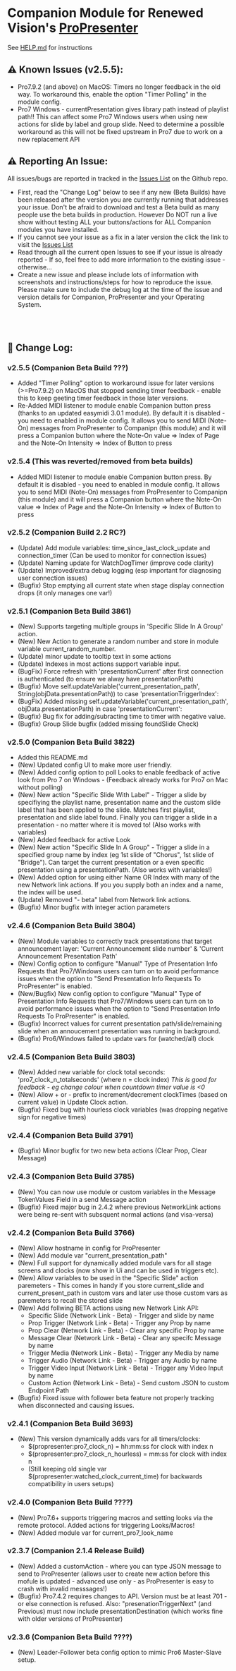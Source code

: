 # Companion Module for Renewed Vision's [ProPresenter](https://renewedvision.com/propresenter/)

See [HELP.md](https://github.com/greyshirtguy/companion-module-renewedvision-propresenter/blob/master/HELP.md) for instructions

## ⚠️ Known Issues (v2.5.5):
- Pro7.9.2 (and above) on MacOS: Timers no longer feedback in the old way.  To workaround this, enable the option "Timer Polling" in the module config.
- Pro7 Windows - currentPresentation gives library path instead of playlist path!! This can affect some Pro7 Windows users when using new actions for slide by label and group slide. Need to determine a possible workaround as this will not be fixed upstream in Pro7 due to work on a new replacement API

## ⚠️ Reporting An Issue:
All issues/bugs are reported in tracked in the [Issues List](https://github.com/bitfocus/companion-module-renewedvision-propresenter/issues) on the Github repo.
- First, read the "Change Log" below to see if any new (Beta Builds) have been released after the version you are currently running that addresses your issue. Don't be afraid to download and test a Beta build as many people use the beta builds in production. However Do NOT run a live show without testing ALL your buttons/actions for ALL Companion modules you have installed.
- If you cannot see your issue as a fix in a later version the click the link to visit the [Issues List](https://github.com/bitfocus/companion-module-renewedvision-propresenter/issues)
- Read through all the current open Issues to see if your issue is already reported - If so, feel free to add more information to the existing issue - otherwise...
- Create a new issue and please include lots of information with screenshots and instructions/steps for how to reproduce the issue.
Please make sure to include the debug log at the time of the issue and version details for Companion, ProPresenter and your Operating System.

<br><br>

## 📝 Change Log:
### v2.5.5 (Companion Beta Build ???)
- Added "Timer Polling" option to workaround issue for later versions (>=Pro7.9.2) on MacOS that stopped sending timer feedback - enable this to keep geeting timer feedback in those later versions.
- Re-Added MIDI listener to module enable Companion button press (thanks to an updated easymidi 3.0.1 module).
By default it is disabled - you need to enabled in module config.
It allows you to send MIDI (Note-On) messages from ProPresenter to Companipn (this module) and it will press a Companion button where the Note-On value => Index of Page and the Note-On Intensity => Index of Button to press

### v2.5.4 (This was reverted/removed from beta builds)
- Added MIDI listener to module enable Companion button press.
By default it is disabled - you need to enabled in module config.
It allows you to send MIDI (Note-On) messages from ProPresenter to Companipn (this module) and it will press a Companion button where the Note-On value => Index of Page and the Note-On Intensity => Index of Button to press

### v2.5.2 (Companion Build 2.2 RC?)
- (Update) Add module variables: time_since_last_clock_update and connection_timer (Can be used to monitor for connection issues)
- (Update) Naming update for WatchDogTimer (improve code clarity)
- (Update) Improved/extra debug logging (esp important for diagnosing user connection issues)
- (Bugfix) Stop emptying all current state when stage display connection drops (it only manages one var!)

### v2.5.1 (Companion Beta Build 3861)
- (New) Supports targeting multiple groups in 'Specific Slide In A Group' action.
- (New) New Action to generate a random number and store in module variable current_random_number.
- (Update) minor update to tooltip text in some actions
- (Update) Indexes in most actions support variable input.
- (BugFix) Force refresh with 'presentationCurrent' after first connection is authenticated (to ensure we alway have presentationPath)
- (Bugfix) Move self.updateVariable('current_presentation_path', String(objData.presentationPath)) to case 'presentationTriggerIndex':
- (BugFix) Added missing self.updateVariable('current_presentation_path', objData.presentationPath) in case 'presentationCurrent':
- (Bugfix) Bug fix for adding/subracting time to timer with negative value.
- (Bugfix) Group Slide bugfix (added missing foundSlide Check)

### v2.5.0 (Companion Beta Build 3822)
- Added this README.md
- (New) Updated config UI to make more user friendly.
- (New) Added config option to poll Looks to enable feedback of active look from Pro 7 on Windows - (Feedback already works for Pro7 on Mac without polling)
- (New) New action "Specific Slide With Label" - Trigger a slide by specifiying the playlist name, presentation name and the custom slide label that has been applied to the slide. Matches first playlist, presentation and slide label found. Finally you can trigger a slide in a presentation - no matter where it is moved to! (Also works with variables)
- (New) Added feedback for active Look
- (New) New action "Specific Slide In A Group" - Trigger a slide in a specified group name by index (eg 1st slide of "Chorus", 1st slide of "Bridge"). Can target the current presentation or a even specific presentation using a presentationPath. (Also works with variables!)
- (New) Added option for using either Name OR Index with many of the new Network link actions. If you you supply both an index and a name, the index will be used.
- (Update) Removed "- beta" label from Network link actions.
- (Bugfix) Minor bugfix with integer action parameters


### v2.4.6 (Companion Beta Build 3804)
- (New) Module variables to correctly track presentations that target announcement layer: 'Current Announcement slide number' & 'Current Announcement Presentation Path'
- (New) Config option to configure "Manual" Type of Presentation Info Requests that Pro7/Windows users can turn on to avoid performance issues when the option to "Send Presentation Info Requests To ProPresenter" is enabled.
- (New/Bugfix) New config option to configure "Manual" Type of Presentation Info Requests that Pro7/Windows users can turn on to avoid performance issues when the option to "Send Presentation Info Requests To ProPresenter" is enabled.
- (Bugfix) Incorrect values for current presentation path/slide/remaining slide when an annoucement presentation was running in background.
- (Bugfix) Pro6/Windows failed to update vars for (watched/all) clock

### v2.4.5 (Companion Beta Build 3803)
- (New) Added new variable for clock total seconds: 'pro7_clock_n_totalseconds' (where n = clock index) _This is good for feedback - eg change colour when countdown timer value is <0_
- (New) Allow + or - prefix to increment/decrement clockTimes (based on current value) in Update Clock action.
- (Bugfix) Fixed bug with hourless clock variables (was dropping negative sign for negative times)

### v2.4.4 (Companion Beta Build 3791)
- (Bugfix) Minor bugfix for two new beta actions (Clear Prop, Clear Message)

### v2.4.3 (Companion Beta Build 3785)
- (New) You can now use module or custom variables in the Message TokenValues Field in a send Message action
- (Bugfix) Fixed major bug in 2.4.2 where previous NetworkLink actions were being re-sent with subsquent normal actions (and visa-versa)

### v2.4.2 (Companion Beta Build 3766)
- (New) Allow hostname in config for ProPresenter
- (New) Add module var "current_presentation_path"
- (New) Full support for dynamically added module vars for all stage screens and clocks (now show in Ui and can be used in triggers etc).
- (New) Allow variables to be used in the "Specific Slide" action paremeters - This comes in handy if you store current_slide and current_present_path in custom vars and later use those custom vars as paremeters to recall the stored slide
- (New) Add follwing BETA actions using new Network Link API: 
    - Specific Slide (Network Link - Beta) - Trigger and slide by name
    - Prop Trigger (Network Link - Beta) - Trigger any Prop by name
    - Prop Clear (Network Link - Beta) - Clear any specific Prop by name
    - Message Clear (Network Link - Beta) - Clear any specifc Message by name
    - Trigger Media (Network Link - Beta) - Trigger any Media by name
    - Trigger Audio (Network Link - Beta) - Trigger any Audio by name
    - Trigger Video Input (Network Link - Beta) - Trigger any Video Input by name
    - Custom Action (Network Link - Beta) - Send custom JSON to custom Endpoint Path
- (Bugfix) Fixed issue with follower beta feature not properly tracking when disconnected and causing issues.

### v2.4.1 (Companion Beta Build 3693)
- (New) This version dynamically adds vars for all timers/clocks:
    - $(propresenter:pro7_clock_n) = hh:mm:ss for clock with index n
    - $(propresenter:pro7_clock_n_hourless) = mm:ss for clock with index n
    - (Still keeping old single var $(propresenter:watched_clock_current_time) for backwards compatibility in users setups)

### v2.4.0 (Companion Beta Build ????)
- (New) Pro7.6+ supports triggering macros and setting looks via the remote protocol. Added actions for triggering Looks/Macros!
- (New) Added module var for current_pro7_look_name

### v2.3.7 (Companion 2.1.4 Release Build)
- (New) Added a customAction - where you can type JSON message to send to ProPresenter (allows user to create new action before this mofule is updated - advanced use only - as ProPresenter is easy to crash with invalid messsages!)
- (Bugfix) Pro7.4.2 requires changes to API. Version must be at least 701 - or else connection is refused. Also: "presenationTriggerNext" (and Previous) must now include presentationDestination (which works fine with older versions of ProPresenter)

### v2.3.6 (Companion Beta Build ????)
- (New) Leader-Follower beta config option to mimic Pro6 Master-Slave setup. 







